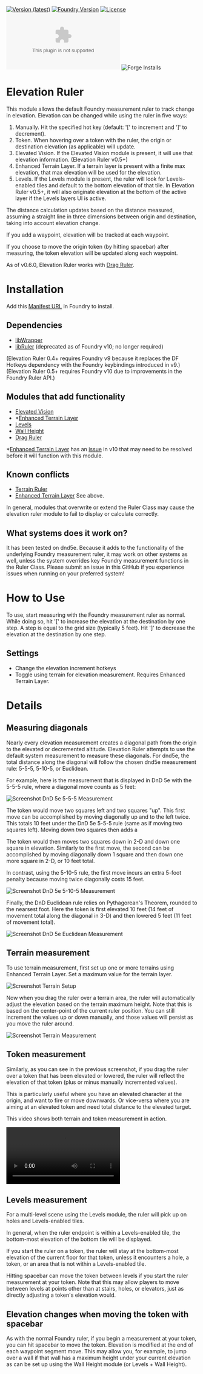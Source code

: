 [![Version (latest)](https://img.shields.io/github/v/release/caewok/fvtt-elevation-ruler)](https://github.com/caewok/fvtt-elevation-ruler/releases/latest)
[![Foundry Version](https://img.shields.io/badge/dynamic/json.svg?url=https://github.com/caewok/fvtt-manhattan-ruler/releases/latest/download/module.json&label=Foundry%20Version&query=$.compatibility.minimum&colorB=blueviolet)](https://github.com/caewok/fvtt-elevation-ruler/releases/latest)
[![License](https://img.shields.io/github/license/caewok/fvtt-elevation-ruler)](LICENSE)
![Latest Release Download Count](https://img.shields.io/github/downloads/caewok/fvtt-elevation-ruler/latest/module.zip)
![Forge Installs](https://img.shields.io/badge/dynamic/json?label=Forge%20Installs&query=package.installs&suffix=%25&url=https%3A%2F%2Fforge-vtt.com%2Fapi%2Fbazaar%2Fpackage%2Felevationruler&colorB=4aa94a)

# Elevation Ruler

This module allows the default Foundry measurement ruler to track change in elevation. Elevation can be changed while using the ruler in five ways:
1. Manually. Hit the specified hot key (default: '[' to increment and ']' to decrement).
2. Token. When hovering over a token with the ruler, the origin or destination elevation (as applicable) will update.
3. Elevated Vision. If the Elevated Vision module is present, it will use that elevation information. (Elevation Ruler v0.5+)
4. Enhanced Terrain Layer. If a terrain layer is present with a finite max elevation, that max elevation will be used for the elevation.
5. Levels. If the Levels module is present, the ruler will look for Levels-enabled tiles  and default to the bottom elevation of that tile. In Elevation Ruler v0.5+, it will also originate elevation at the bottom of the active layer if the Levels layers UI is active.

The distance calculation updates based on the distance measured, assuming a straight line in three dimensions between origin and destination, taking into account elevation change.

If you add a waypoint, elevation will be tracked at each waypoint.

If you choose to move the origin token (by hitting spacebar) after measuring, the token elevation will be updated along each waypoint.

As of v0.6.0, Elevation Ruler works with [Drag Ruler](https://github.com/manuelVo/foundryvtt-drag-ruler).

# Installation
Add this [Manifest URL](https://github.com/caewok/fvtt-elevation-ruler/releases/latest/download/module.json) in Foundry to install.

## Dependencies
- [libWrapper](https://github.com/ruipin/fvtt-lib-wrapper)
- [libRuler](https://github.com/caewok/fvtt-lib-ruler) (deprecated as of Foundry v10; no longer required)

(Elevation Ruler 0.4+ requires Foundry v9 because it replaces the DF Hotkeys dependency with the Foundry keybindings introduced in v9.)
(Elevation Ruler 0.5+ requires Foundry v10 due to improvements in the Foundry Ruler API.)

## Modules that add functionality
- [Elevated Vision](https://github.com/caewok/fvtt-elevated-vision)
- *[Enhanced Terrain Layer](https://github.com/ironmonk88/enhanced-terrain-layer)
- [Levels](https://github.com/theripper93/Levels)
- [Wall Height](https://github.com/erithtotl/FVTT-Wall-Height)
- [Drag Ruler](https://github.com/manuelVo/foundryvtt-drag-ruler)

*[Enhanced Terrain Layer](https://github.com/ironmonk88/enhanced-terrain-layer) has an [issue](https://github.com/ironmonk88/enhanced-terrain-layer/issues/98) in v10 that may need to be resolved before it will function with this module.

## Known conflicts
- [Terrain Ruler](https://github.com/manuelVo/foundryvtt-terrain-ruler)
- [Enhanced Terrain Layer](https://github.com/ironmonk88/enhanced-terrain-layer) See above.

In general, modules that overwrite or extend the Ruler Class may cause the elevation ruler module to fail to display or calculate correctly.

## What systems does it work on?

It has been tested on dnd5e. Because it adds to the functionality of the underlying Foundry measurement ruler, it may work on other systems as well, unless the system overrides key Foundry measurement functions in the Ruler Class. Please submit an issue in this GitHub if you experience issues when running on your preferred system!

# How to Use

To use, start measuring with the Foundry measurement ruler as normal. While doing so, hit '[' to increase the elevation at the destination by one step. A step is equal to the grid size (typically 5 feet). Hit ']' to decrease the elevation at the destination by one step.

## Settings
- Change the elevation increment hotkeys
- Toggle using terrain for elevation measurement. Requires Enhanced Terrain Layer.

# Details

## Measuring diagonals
Nearly every elevation measurement creates a diagonal path from the origin to the elevated or decremented altitude. Elevation Ruler attempts to use the default system measurement to measure these diagonals. For dnd5e, the total distance along the diagonal will follow the chosen dnd5e measurement rule: 5-5-5, 5-10-5, or Euclidean.

For example, here is the measurement that is displayed in DnD 5e with the 5-5-5 rule, where a diagonal move counts as 5 feet:

![Screenshot DnD 5e 5-5-5 Measurement](https://raw.githubusercontent.com/caewok/fvtt-elevation-ruler/feature/media/media/measurement_dnd_5-5-5.jpg)

The token would move two squares left and two squares "up".  This first move can be accomplished by moving diagonally up and to the left twice. This totals 10 feet under the DnD 5e 5-5-5 rule (same as if moving two squares left). Moving down two squares then adds a

The token would then moves two squares down in 2-D and down one square in elevation. Similarly to the first move, the second can be accomplished by moving diagonally down 1 square and then down one more square in 2-D, or 10 feet total.

In contrast, using the 5-10-5 rule, the first move incurs an extra 5-foot penalty because moving twice diagonally costs 15 feet.

![Screenshot DnD 5e 5-10-5 Measurement](https://github.com/caewok/fvtt-elevation-ruler/raw/feature/media/media/measurement_dnd_5-10-5.jpg)

Finally, the DnD Euclidean rule relies on Pythagorean's Theorem, rounded to the nearsest foot. Here the token is first elevated 10 feet (14 feet of movement total along the diagonal in 3-D) and then lowered 5 feet (11 feet of movement total).

![Screenshot DnD 5e Euclidean Measurement](https://raw.githubusercontent.com/caewok/fvtt-elevation-ruler/feature/media/media/measurement_dnd_euclidean.jpg)

## Terrain measurement

To use terrain measurement, first set up one or more terrains using Enhanced Terrain Layer. Set a maximum value for the terrain layer.

![Screenshot Terrain Setup](https://raw.githubusercontent.com/caewok/fvtt-elevation-ruler/feature/media/media/terrain-setup.jpg)

Now when you drag the ruler over a terrain area, the ruler will automatically adjust the elevation based on the terrain maximum height. Note that this is based on the center-point of the current ruler position. You can still increment the values up or down manually, and those values will persist as you move the ruler around.

![Screenshot Terrain Measurement](https://raw.githubusercontent.com/caewok/fvtt-elevation-ruler/feature/media/media/terrain-measure.jpg)

## Token measurement

Similarly, as you can see in the previous screenshot, if you drag the ruler over a token that has been elevated or lowered, the ruler will reflect the elevation of that token (plus or minus manually incremented values).

This is particularly useful where you have an elevated character at the origin, and want to fire or move downwards. Or vice-versa where you are aiming at an elevated token and need total distance to the elevated target.

This video shows both terrain and token measurement in action.

![Video Terrain Measurement](https://github.com/caewok/fvtt-elevation-ruler/raw/feature/media/media/terrain-measure.mov)

## Levels measurement

For a multi-level scene using the Levels module, the ruler will pick up on holes and Levels-enabled tiles.

In general, when the ruler endpoint is within a Levels-enabled tile, the bottom-most elevation of the bottom tile will be displayed.

If you start the ruler on a token, the ruler will stay at the bottom-most elevation of the current floor for that token, unless it encounters a hole, a token, or an area that is not within a Levels-enabled tile.

Hitting spacebar can move the token between levels if you start the ruler measurement at your token. Note that this may allow players to move between levels at points other than at stairs, holes, or elevators, just as directly adjusting a token's elevation would.

## Elevation changes when moving the token with spacebar

As with the normal Foundry ruler, if you begin a measurement at your token, you can hit spacebar to move the token. Elevation is modified at the end of each waypoint segment move. This may allow you, for example, to jump over a wall if that wall has a maximum height under your current elevation as can be set up using the Wall Height module (or Levels + Wall Height).





